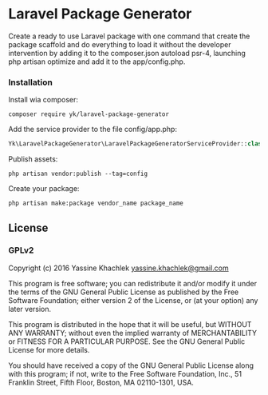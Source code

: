 # Laravel Package Generator

Create a ready to use Laravel package with one command that create the package scaffold and do everything to load it without the developer intervention by adding it to the composer.json autoload psr-4, launching php artisan optimize and add it to the app/config.php.

### Installation

Install wia composer:

```
composer require yk/laravel-package-generator
```

Add the service provider to the file config/app.php:


```php
Yk\LaravelPackageGenerator\LaravelPackageGeneratorServiceProvider::class,
```


Publish assets:

```
php artisan vendor:publish --tag=config
```

Create your package:

```
php artisan make:package vendor_name package_name
```

## License

### GPLv2

Copyright (c) 2016 Yassine Khachlek <yassine.khachlek@gmail.com>

This program is free software; you can redistribute it and/or
modify it under the terms of the GNU General Public License
as published by the Free Software Foundation; either version 2
of the License, or (at your option) any later version.

This program is distributed in the hope that it will be useful,
but WITHOUT ANY WARRANTY; without even the implied warranty of
MERCHANTABILITY or FITNESS FOR A PARTICULAR PURPOSE.  See the
GNU General Public License for more details.

You should have received a copy of the GNU General Public License
along with this program; if not, write to the Free Software
Foundation, Inc., 51 Franklin Street, Fifth Floor, Boston, MA  02110-1301, USA.